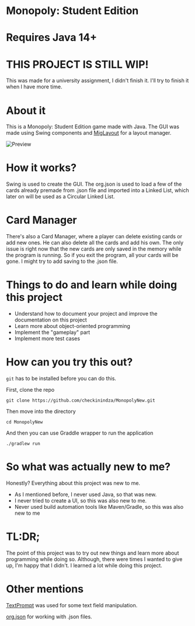 # Monopoly: Student Edition

# Requires Java 14+

# THIS PROJECT IS STILL WIP!

This was made for a university assignment, I didn't finish it. I'll try to finish it when I have more time.

# About it

This is a Monopoly: Student Edition game made with Java. The GUI was made using Swing components and [MigLayout](http://www.miglayout.com/) for a layout manager.

![Preview](https://i.imgur.com/YATEx24.png)

# How it works?

Swing is used to create the GUI. The org.json is used to load a few of the cards already premade from .json file and imported into a Linked List, which later on will be used as a Circular Linked List.

# Card Manager

There's also a Card Manager, where a player can delete existing cards or add new ones. He can also delete all the cards and add his own. 
The only issue is right now that the new cards are only saved in the memory while the program is running. So if you exit the program, all your cards will be gone. I might try to add saving to the .json file.

# Things to do and learn while doing this project

- Understand how to document your project and improve the documentation on this project
- Learn more about object-oriented programming
- Implement the "gameplay" part
- Implement more test cases

# How can you try this out?

```git``` has to be installed before you can do this.

First, clone the repo

```
git clone https://github.com/checkinindza/MonopolyNew.git
```

Then move into the directory
```
cd MonopolyNew
```
And then you can use Graddle wrapper to run the application
```
./gradlew run
```

# So what was actually new to me?

Honestly? Everything about this project was new to me. 

- As I mentioned before, I never used Java, so that was new.
- I never tried to create a UI, so this was also new to me.
- Never used build automation tools like Maven/Gradle, so this was also new to me

# TL:DR;

The point of this project was to try out new things and learn more about programming while doing so. Although, there were times I wanted to give up, I'm happy that I didn't. I learned a lot while doing this project.

# Other mentions

[TextPrompt](https://tips4java.wordpress.com/2009/11/29/text-prompt/) was used for some text field manipulation. 

[org.json](https://mvnrepository.com/artifact/org.json/json) for working with .json files.
